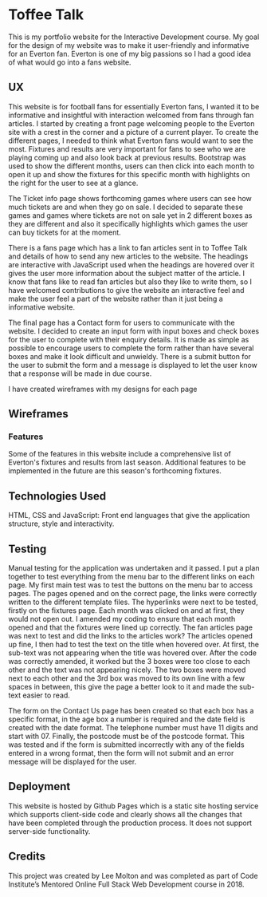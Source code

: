 ﻿<h1>Toffee Talk</h1>

This is my portfolio website for the Interactive Development course. My goal for the design of my website was to make it user-friendly and informative for an Everton fan. Everton is one of my big passions so I had a good idea of what would go into a fans website. 


<h2>UX</h2>
This website is for football fans for essentially Everton fans, I wanted it to be informative and insightful with interaction welcomed from fans through fan articles. I started by creating a front page welcoming people to the Everton site with a crest in the corner and a picture of a current player. To create the different pages, I needed to think what Everton fans would want to see the most. Fixtures and results are very important for fans to see who we are playing coming up and also look back at previous results. Bootstrap was used to show the different months, users can then click into each month to open it up and show the fixtures for this specific month with highlights on the right for the user to see at a glance.

The Ticket info page shows forthcoming games where users can see how much tickets are and when they go on sale. I decided to separate these games and games where tickets are not on sale yet in 2 different boxes as they are different and also it specifically highlights which games the user can buy tickets for at the moment.

There is a fans page which has a link to fan articles sent in to Toffee Talk and details of how to send any new articles to the website. The headings are interactive with JavaScript used when the headings are hovered over it gives the user more information about the subject matter of the article. I know that fans like to read fan articles but also they like to write them, so I have welcomed contributions to give the website an interactive feel and make the user feel a part of the website rather than it just being a informative website.

The final page has a Contact form for users to communicate with the website. I decided to create an input form with input boxes and check boxes for the user to complete with their enquiry details. It is made as simple as possible to encourage users to complete the form rather than have several boxes and make it look difficult and unwieldy. There is a submit button for the user to submit the form and a message is displayed to let the user know that a response will be made in due course.

I have created wireframes with my designs for each page <h2>Wireframes</h2>


<h3>Features</h3>
Some of the features in this website include a comprehensive list of Everton's fixtures and results from last season. Additional features to be implemented in the future are this season's forthcoming fixtures.


<h2>Technologies Used</h2>
HTML, CSS and JavaScript: Front end languages that give the application structure, style and interactivity.


<h2>Testing</h2>
Manual testing for the application was undertaken and it passed. I put a plan together to test everything from the menu bar to the different links on each page. My first main test was to test the buttons on the menu bar to access pages. The pages opened and on the correct page, the links were correctly written to the different template files. The hyperlinks were next to be tested, firstly on the fixtures page. Each month was clicked on and at first, they would not open out. I amended my coding to ensure that each month opened and that the fixtures were lined up correctly. The fan articles page was next to test and did the links to the articles work? The articles opened up fine, I then had to test the text on the title when hovered over. At first, the sub-text was not appearing when the title was hovered over. After the code was correctly amended, it worked but the 3 boxes were too close to each other and the text was not appearing nicely. The two boxes were moved next to each other and the 3rd box was moved to its own line with a few spaces in between, this give the page a better look to it and made the sub-text easier to read.

The form on the Contact Us page has been created so that each box has a specific format, in the age box a number is required and the date field is created with the date format. The telephone number must have 11 digits and start with 07. Finally, the postcode must be of the postcode format. This was tested and if the form is submitted incorrectly with any of the fields entered in a wrong format, then the form will not submit and an error message will be displayed for the user.   


<h2>Deployment</h2>
This website is hosted by Github Pages which is a static site hosting service which supports client-side code and clearly shows all the changes that have been completed through the production process. It does not support server-side functionality. 


<h2>Credits</h2>
This project was created by Lee Molton and was completed as part of Code Institute’s Mentored Online Full Stack Web Development course in 2018.


